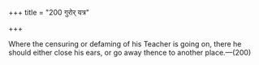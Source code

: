 +++
title = "200 गुरोर् यत्र"

+++

Where the censuring or defaming of his Teacher is going on, there he should either close his ears, or go away thence to another place.—(200)